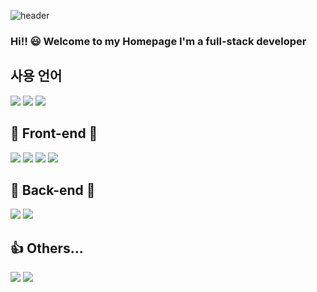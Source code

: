 
<!--
**hdsjiw/hdsjiw** is a ✨ _special_ ✨ repository because its `README.md` (this file) appears on your GitHub profile.

Here are some ideas to get you started:

- 🔭 I’m currently working on ...
- 🌱 I’m currently learning ...
- 👯 I’m looking to collaborate on ...
- 🤔 I’m looking for help with ...
- 💬 Ask me about ...
- 📫 How to reach me: ...
- 😄 Pronouns: ...
- ⚡ Fun fact: ...
-->
![header](https://capsule-render.vercel.app/api?type=slice&color=3dd951&fontSize=40)

### Hi!! 😃 Welcome to my Homepage I'm a full-stack developer

## 사용 언어
<div>
<img src="https://img.shields.io/badge/HTML-ES34F26?style=for-the-badge&logo=python&logoColor=white&style=flat">
<img src="https://img.shields.io/badge/JAVA-007396?style=for-the-badge&logo=java&logoColor=white&style=plastic">
<img src="https://img.shields.io/badge/PYTHON-3776AB?style=for-the-badge&logo=python&logoColor=white&style=plastic">
</div>

## 🔴 Front-end 🔴
<div>
<img src="https://img.shields.io/badge/CSS-1572B6?style=for-the-badge&logo=python&logoColor=white&style=plastic">
<img src="https://img.shields.io/badge/JAVASCRIPT-F7DF1E?style=for-the-badge&logo=python&logoColor=white&style=plastic">
<img src="https://img.shields.io/badge/React-61DAFB?style=for-the-badge&logo=react&logoColor=white&style=plastic">
<img src="https://img.shields.io/badge/TypeScript-3178C6?style=for-the-badge&logo=react&logoColor=white&style=plastic">
</div>

## 💙 Back-end 💙
<div>
<img src="https://img.shields.io/badge/Spring-6DB33F?style=for-the-badge&logo=react&logoColor=white&style=plastic">
<img src="https://img.shields.io/badge/MySQL-4479A1?style=for-the-badge&logo=react&logoColor=white&style=plastic">
</div>

## 👍 Others...
<div>
<img src="https://img.shields.io/badge/github-181717?style=for-the-badge&logo=github&logoColor=white&style=plastic">
<img src="https://img.shields.io/badge/aws-232F3E?style=for-the-badge&logo=aws&logoColor=white&style=plastic">
</div>

<br/><br/><br/>
